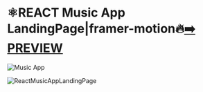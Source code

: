 
# ⚛️REACT Music App LandingPage|framer-motion🔥[:arrow_right: PREVIEW](https://erik161.github.io/ReactMusicAppLandingPage/) 


 

![Music App](https://user-images.githubusercontent.com/26189854/169399815-b1e99e6e-5dbd-4a14-b6e4-9f8a997d339e.gif)




![ReactMusicAppLandingPage](https://user-images.githubusercontent.com/26189854/169392230-3915066e-1112-4157-9079-22a3f66be792.png)






